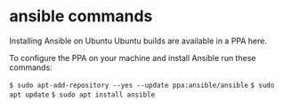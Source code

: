 # ansible commands

Installing Ansible on Ubuntu
Ubuntu builds are available in a PPA here.

To configure the PPA on your machine and install Ansible run these commands:

```$ sudo apt-add-repository --yes --update ppa:ansible/ansible```
```$ sudo apt update```
```$ sudo apt install ansible```

